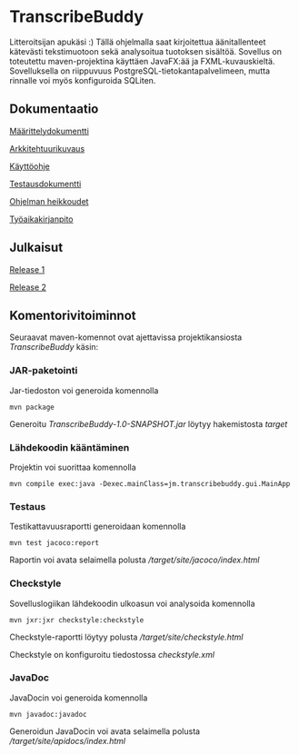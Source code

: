 ﻿# TranscribeBuddy

Litteroitsijan apukäsi :) Tällä ohjelmalla saat kirjoitettua äänitallenteet kätevästi tekstimuotoon sekä analysoitua tuotoksen sisältöä. Sovellus on toteutettu maven-projektina käyttäen JavaFX:ää ja FXML-kuvauskieltä. Sovelluksella on riippuvuus PostgreSQL-tietokantapalvelimeen, mutta rinnalle voi myös konfiguroida SQLiten.

## Dokumentaatio

[Määrittelydokumentti](https://github.com/jmaattanen/otm-harjoitustyo/blob/master/dokumentaatio/maarittelydokumentti.md)

[Arkkitehtuurikuvaus](https://github.com/jmaattanen/otm-harjoitustyo/blob/master/dokumentaatio/arkkitehtuuri.md)

[Käyttöohje](https://github.com/jmaattanen/otm-harjoitustyo/blob/master/dokumentaatio/kayttoohje.md)

[Testausdokumentti](https://github.com/jmaattanen/otm-harjoitustyo/blob/master/dokumentaatio/testaus.md)

[Ohjelman heikkoudet](https://github.com/jmaattanen/otm-harjoitustyo/blob/master/dokumentaatio/heikkoudet.md)

[Työaikakirjanpito](https://github.com/jmaattanen/otm-harjoitustyo/blob/master/dokumentaatio/tuntikirjanpito.md)

## Julkaisut

[Release 1](https://github.com/jmaattanen/otm-harjoitustyo/releases/tag/viikko5)

[Release 2](https://github.com/jmaattanen/otm-harjoitustyo/releases/tag/viikko6)

## Komentorivitoiminnot

Seuraavat maven-komennot ovat ajettavissa projektikansiosta _TranscribeBuddy_ käsin:

### JAR-paketointi

Jar-tiedoston voi generoida komennolla 

```
mvn package
```

Generoitu _TranscribeBuddy-1.0-SNAPSHOT.jar_ löytyy hakemistosta _target_

### Lähdekoodin kääntäminen

Projektin voi suorittaa komennolla

```
mvn compile exec:java -Dexec.mainClass=jm.transcribebuddy.gui.MainApp
```

### Testaus

Testikattavuusraportti generoidaan komennolla

```
mvn test jacoco:report
```

Raportin voi avata selaimella polusta _/target/site/jacoco/index.html_

### Checkstyle

Sovelluslogiikan lähdekoodin ulkoasun voi analysoida komennolla

```
mvn jxr:jxr checkstyle:checkstyle
```

Checkstyle-raportti löytyy polusta _/target/site/checkstyle.html_

Checkstyle on konfiguroitu tiedostossa _checkstyle.xml_

### JavaDoc

JavaDocin voi generoida komennolla

```
mvn javadoc:javadoc
```

Generoidun JavaDocin voi avata selaimella polusta _/target/site/apidocs/index.html_

